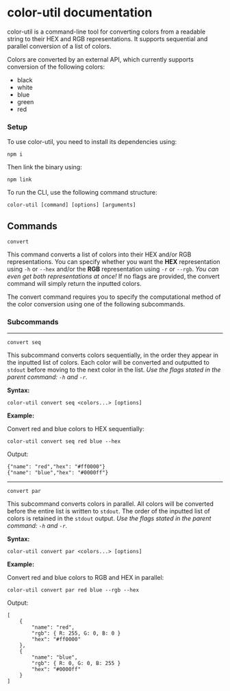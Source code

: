 # color-util documentation
color-util is a command-line tool for converting colors from a readable string to their HEX and RGB representations. It supports sequential and parallel conversion of a list of colors.

Colors are converted by an external API, which currently supports conversion of the following colors:
* black
* white
* blue
* green
* red

### Setup

To use color-util, you need to install its dependencies using:

`npm i`

Then link the binary using:

`npm link`

To run the CLI, use the following command structure:

`color-util [command] [options] [arguments]`

## Commands

`convert`

This command converts a list of colors into their HEX and/or RGB representations. 
You can specify whether you want the **HEX** representation using `-h` or `--hex` and/or 
the **RGB** representation using `-r` or `--rgb`. _You can even get both representations at once!_ 
If no flags are provided, the convert command will simply return the inputted colors. 

The convert command requires you to specify the computational method of the color conversion using one of the following subcommands.

### Subcommands

---
`convert seq`

This subcommand converts colors sequentially, in the order they appear in the inputted list of colors. 
Each color will be converted and outputted to `stdout` before moving to the next color in the list. 
_Use the flags stated in the parent command: `-h` and `-r`._

**Syntax:**

`color-util convert seq <colors...> [options]`

**Example:**

Convert red and blue colors to HEX sequentially:

`color-util convert seq red blue --hex`

Output:

```
{"name": "red","hex": "#ff0000"}
{"name": "blue","hex": "#0000ff"}
```
---
`convert par`

This subcommand converts colors in parallel. All colors will be converted before the entire list is written to `stdout`. 
The order of the inputted list of colors is retained in the `stdout` output.
_Use the flags stated in the parent command: `-h` and `-r`._

**Syntax:**

`color-util convert par <colors...> [options]`

**Example:**

Convert red and blue colors to RGB and HEX in parallel:

`color-util convert par red blue --rgb --hex`

Output:

```
[
    {
        "name": "red",
        "rgb": { R: 255, G: 0, B: 0 } 
        "hex": "#ff0000"
    },
    {
        "name": "blue",
        "rgb": { R: 0, G: 0, B: 255 } 
        "hex": "#0000ff"
    }
]
```